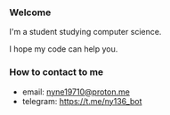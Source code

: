 ### Welcome
I'm a student studying computer science. 

I hope my code can help you.

### How to contact to me
- email: nyne19710@proton.me
- telegram: https://t.me/ny136_bot
